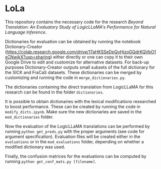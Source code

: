 # LoLa
This repository contains the necessary code for the research *Beyond Translation: An Evaluatory Study of LogicLLaMA's Performance for Natural Language Inference*.

Dictionaries for evaluation can be obtained by running the notebook Dictionary-Creator (https://colab.research.google.com/drive/17aHKSSeDpQvHjzoGQdrKQVbO1sCNwjkX?usp=sharing) either directly or one can copy it to their own Google Drive to edit and customize for alternative datasets. For back-up purposes Dictionary-Creator outputs small subsets of the full dictionary for the SICK and FraCaS datasets. These dictionaries can be merged by customizing and running the code in <code>merge_dictionaries.py</code>. 

The dictionaries containing the direct translation from LogicLLaMA for this research can be found in the folder <code>dictionaries</code>.

It is possible to obtain dictionaries with the lexical modifications researched to boost performance. These can be created by running the code in <code>modify_dicts.ipynb</code>. Make sure the new dictionaries are saved in the <code>mod_dictionaries</code> folder. 

Now the evaluation of the LogicLLaMA translations can be performed by running
<code>python get_preds.py</code> with the proper arguments (see code for argument specification). Evaluation files will be created either in the <code>evaluations</code> or in the <code>mod_evaluations</code> folder, depending on whether a modified dictionary was used.

Finally, the confusion matrices for the evaluations can be computed by running <code>python get_conf_mats.py [filename]</code>.




